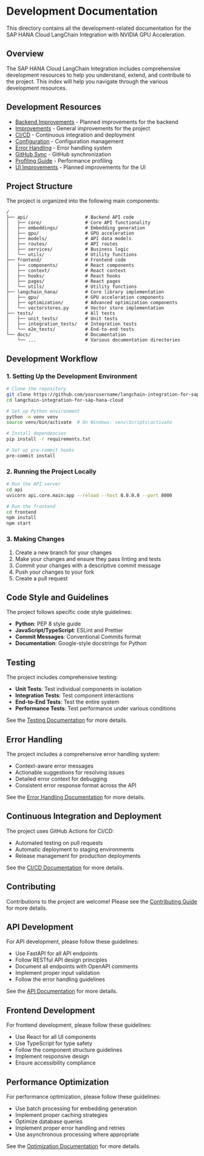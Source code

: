 # Development Documentation

This directory contains all the development-related documentation for the SAP HANA Cloud LangChain Integration with NVIDIA GPU Acceleration.

## Overview

The SAP HANA Cloud LangChain Integration includes comprehensive development resources to help you understand, extend, and contribute to the project. This index will help you navigate through the various development resources.

## Development Resources

* [Backend Improvements](BACKEND_IMPROVEMENTS.md) - Planned improvements for the backend
* [Improvements](IMPROVEMENTS.md) - General improvements for the project
* [CI/CD](cicd.md) - Continuous integration and deployment
* [Configuration](configuration.md) - Configuration management
* [Error Handling](error_handling.md) - Error handling system
* [GitHub Sync](github-sync.md) - GitHub synchronization
* [Profiling Guide](profiling_guide.md) - Performance profiling
* [UI Improvements](ui_improvements.md) - Planned improvements for the UI

## Project Structure

The project is organized into the following main components:

```
/
├── api/                     # Backend API code
│   ├── core/                # Core API functionality
│   ├── embeddings/          # Embedding generation
│   ├── gpu/                 # GPU acceleration
│   ├── models/              # API data models
│   ├── routes/              # API routes
│   ├── services/            # Business logic
│   └── utils/               # Utility functions
├── frontend/                # Frontend code
│   ├── components/          # React components
│   ├── context/             # React context
│   ├── hooks/               # React hooks
│   ├── pages/               # React pages
│   └── utils/               # Utility functions
├── langchain_hana/          # Core library implementation
│   ├── gpu/                 # GPU acceleration components
│   ├── optimization/        # Advanced optimization components
│   └── vectorstores.py      # Vector store implementation
├── tests/                   # All tests
│   ├── unit_tests/          # Unit tests
│   ├── integration_tests/   # Integration tests
│   └── e2e_tests/           # End-to-end tests
└── docs/                    # Documentation
    └── ...                  # Various documentation directories
```

## Development Workflow

### 1. Setting Up the Development Environment

```bash
# Clone the repository
git clone https://github.com/yourusername/langchain-integration-for-sap-hana-cloud.git
cd langchain-integration-for-sap-hana-cloud

# Set up Python environment
python -m venv venv
source venv/bin/activate  # On Windows: venv\Scripts\activate

# Install dependencies
pip install -r requirements.txt

# Set up pre-commit hooks
pre-commit install
```

### 2. Running the Project Locally

```bash
# Run the API server
cd api
uvicorn api.core.main:app --reload --host 0.0.0.0 --port 8000

# Run the frontend
cd frontend
npm install
npm start
```

### 3. Making Changes

1. Create a new branch for your changes
2. Make your changes and ensure they pass linting and tests
3. Commit your changes with a descriptive commit message
4. Push your changes to your fork
5. Create a pull request

## Code Style and Guidelines

The project follows specific code style guidelines:

* **Python**: PEP 8 style guide
* **JavaScript/TypeScript**: ESLint and Prettier
* **Commit Messages**: Conventional Commits format
* **Documentation**: Google-style docstrings for Python

## Testing

The project includes comprehensive testing:

* **Unit Tests**: Test individual components in isolation
* **Integration Tests**: Test component interactions
* **End-to-End Tests**: Test the entire system
* **Performance Tests**: Test performance under various conditions

See the [Testing Documentation](../testing/README.md) for more details.

## Error Handling

The project includes a comprehensive error handling system:

* Context-aware error messages
* Actionable suggestions for resolving issues
* Detailed error context for debugging
* Consistent error response format across the API

See the [Error Handling Documentation](error_handling.md) for more details.

## Continuous Integration and Deployment

The project uses GitHub Actions for CI/CD:

* Automated testing on pull requests
* Automatic deployment to staging environments
* Release management for production deployments

See the [CI/CD Documentation](cicd.md) for more details.

## Contributing

Contributions to the project are welcome! Please see the [Contributing Guide](../../CONTRIBUTING.md) for more details.

## API Development

For API development, please follow these guidelines:

* Use FastAPI for all API endpoints
* Follow RESTful API design principles
* Document all endpoints with OpenAPI comments
* Implement proper input validation
* Follow the error handling guidelines

See the [API Documentation](../api/README.md) for more details.

## Frontend Development

For frontend development, please follow these guidelines:

* Use React for all UI components
* Use TypeScript for type safety
* Follow the component structure guidelines
* Implement responsive design
* Ensure accessibility compliance

## Performance Optimization

For performance optimization, please follow these guidelines:

* Use batch processing for embedding generation
* Implement proper caching strategies
* Optimize database queries
* Implement proper error handling and retries
* Use asynchronous processing where appropriate

See the [Optimization Documentation](../optimization/README.md) for more details.